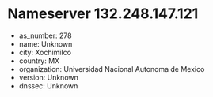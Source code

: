 # Nameserver 132.248.147.121

* as_number: 278
* name: Unknown
* city: Xochimilco
* country: MX
* organization: Universidad Nacional Autonoma de Mexico
* version: Unknown
* dnssec: Unknown
